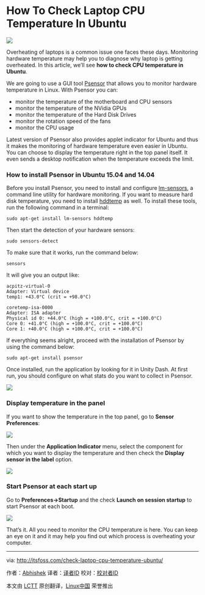 How To Check Laptop CPU Temperature In Ubuntu
================================================================================
![](http://itsfoss.itsfoss.netdna-cdn.com/wp-content/uploads/2015/05/Monitor_temperature_Ubuntu.png)

Overheating of laptops is a common issue one faces these days. Monitoring hardware temperature may help you to diagnose why laptop is getting overheated. In this article, we’ll see **how to check CPU temperature in Ubuntu**.

We are going to use a GUI tool [Psensor][1] that allows you to monitor hardware temperature in Linux. With Psensor you can:

- monitor the temperature of the motherboard and CPU sensors
- monitor the temperature of the NVidia GPUs
- monitor the temperature of the Hard Disk Drives
- monitor the rotation speed of the fans
- monitor the CPU usage

Latest version of Psensor also provides applet indicator for Ubuntu and thus it makes the monitoring of hardware temperature even easier in Ubuntu. You can choose to display the temperature right in the top panel itself. It even sends a desktop notification when the temperature exceeds the limit.

### How to install Psensor in Ubuntu 15.04 and 14.04 ###

Before you install Psensor, you need to install and configure [lm-sensors][2], a command line utility for hardware monitoring. If you want to measure hard disk temperature, you need to install [hddtemp][3] as well. To install these tools, run the following command in a terminal:

    sudo apt-get install lm-sensors hddtemp

Then start the detection of your hardware sensors:

    sudo sensors-detect

To make sure that it works, run the command below:

    sensors

It will give you an output like:

    acpitz-virtual-0
    Adapter: Virtual device
    temp1: +43.0°C (crit = +98.0°C)

    coretemp-isa-0000
    Adapter: ISA adapter
    Physical id 0: +44.0°C (high = +100.0°C, crit = +100.0°C)
    Core 0: +41.0°C (high = +100.0°C, crit = +100.0°C)
    Core 1: +40.0°C (high = +100.0°C, crit = +100.0°C)

If everything seems alright, proceed with the installation of Psensor by using the command below:

    sudo apt-get install psensor

Once installed, run the application by looking for it in Unity Dash. At first run, you should configure on what stats do you want to collect in Psensor.

![](http://itsfoss.itsfoss.netdna-cdn.com/wp-content/uploads/2015/05/Psensor_Ubuntu.jpeg)

### Display temperature in the panel ###

If you want to show the temperature in the top panel, go to **Sensor Preferences**:

![](http://itsfoss.itsfoss.netdna-cdn.com/wp-content/uploads/2015/05/Psensor_Ubuntu_1.jpeg)

Then under the **Application Indicator** menu, select the component for which you want to display the temperature and then check the **Display sensor in the label** option.

![](http://itsfoss.itsfoss.netdna-cdn.com/wp-content/uploads/2015/05/Psensor_Ubuntu_2.jpeg)

### Start Psensor at each start up ###

Go to **Preferences->Startup** and the check **Launch on session startup** to start Psensor at each boot.

![](http://itsfoss.itsfoss.netdna-cdn.com/wp-content/uploads/2015/05/Psensor_Ubuntu_3.jpeg)

That’s it. All you need to monitor the CPU temperature is here. You can keep an eye on it and it may help you find out which process is overheating your computer.

--------------------------------------------------------------------------------

via: http://itsfoss.com/check-laptop-cpu-temperature-ubuntu/

作者：[Abhishek][a]
译者：[译者ID](https://github.com/译者ID)
校对：[校对者ID](https://github.com/校对者ID)

本文由 [LCTT](https://github.com/LCTT/TranslateProject) 原创翻译，[Linux中国](https://linux.cn/) 荣誉推出

[a]:http://itsfoss.com/author/abhishek/
[1]:http://wpitchoune.net/blog/psensor/
[2]:http://www.lm-sensors.org/
[3]:https://wiki.archlinux.org/index.php/Hddtemp